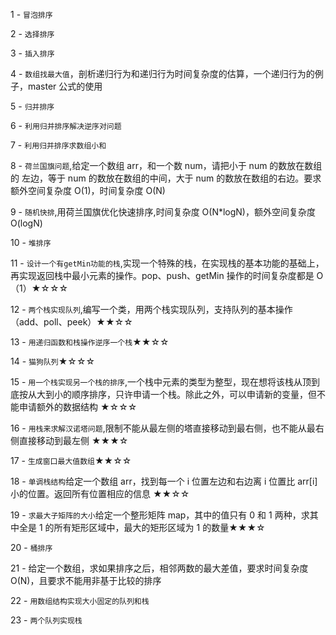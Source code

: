 1 - `冒泡排序`

2 - `选择排序`

3 - `插入排序`

4 - `数组找最大值`，剖析递归行为和递归行为时间复杂度的估算，一个递归行为的例子，master 公式的使用

5 - `归并排序`

6 - `利用归并排序解决逆序对问题`

7 - `利用归并排序求数组小和`

8 - `荷兰国旗问题`,给定一个数组 arr，和一个数 num，请把小于 num 的数放在数组的 左边，等于 num 的数放在数组的中间，大于 num 的数放在数组的右边。要求额外空间复杂度 O(1)，时间复杂度 O(N)

9 - `随机快排`,用荷兰国旗优化快速排序,时间复杂度 O(N\*logN)，额外空间复杂度 O(logN)

10 - `堆排序`

11 - `设计一个有getMin功能的栈`,实现一个特殊的栈，在实现栈的基本功能的基础上，再实现返回栈中最小元素的操作。pop、push、getMin 操作的时间复杂度都是 O（1）★☆☆☆

12 - `两个栈实现队列`,编写一个类，用两个栈实现队列，支持队列的基本操作（add、poll、peek）★★☆☆

13 - `用递归函数和栈操作逆序一个栈`★★☆☆

14 - `猫狗队列`★☆☆☆

15 - `用一个栈实现另一个栈的排序`,一个栈中元素的类型为整型，现在想将该栈从顶到底按从大到小的顺序排序，只许申请一个栈。除此之外，可以申请新的变量，但不能申请额外的数据结构 ★☆☆☆

16 - `用栈来求解汉诺塔问题`,限制不能从最左侧的塔直接移动到最右侧，也不能从最右侧直接移动到最左侧 ★★★☆

17 - `生成窗口最大值数组`★★☆☆

18 - `单调栈结构`给定一个数组 arr，找到每一个 i 位置左边和右边离 i 位置比 arr[i]小的位置。返回所有位置相应的信息 ★★☆☆

19 - `求最大子矩阵的大小`给定一个整形矩阵 map，其中的值只有 0 和 1 两种，求其中全是 1 的所有矩形区域中，最大的矩形区域为 1 的数量★★★☆

20 - `桶排序`

21 - 给定一个数组，求如果排序之后，相邻两数的最大差值，要求时间复杂度 O(N)，且要求不能用非基于比较的排序

22 - `用数组结构实现大小固定的队列和栈`

23 - `两个队列实现栈`
